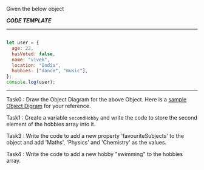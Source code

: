 Given the below object

***CODE TEMPLATE***
**************************

```js

let user = {
  age: 22,
  hasVoted: false,
  name: "vivek",
  location: "India",
  hobbies: ["dance", "music"],
};
console.log(user);
```
*******************
Task0 : Draw the Object Diagram for the above Object.
Here is a [sample Object Digram](https://raw.githubusercontent.com/McLarenCollege/public_images/main/simpleObjectDiagram.png) for your reference.

Task1 : Create a variable `secondHobby` and write the code to store the second element of the hobbies array into it.

Task3 : Write the code to add a new property 'favouriteSubjects' to the object and add 'Maths', 'Physics' and 'Chemistry' as the values.

Task4 : Write the code to add a new hobby "swimming" to the hobbies array.

